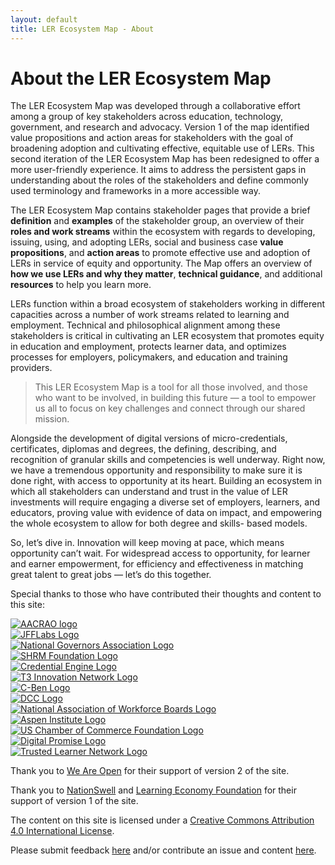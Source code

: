 ```yaml
---
layout: default
title: LER Ecosystem Map - About
---
```


<div class="container-fluid">
	<div class="row mx-4 py-3">
		<div class="col">
			<h1>About the LER Ecosystem Map</h1>
		</div>
	</div>
	<div class="row mx-4 py-3">
		<div class="col">
			<p>The LER Ecosystem Map was developed through a collaborative effort among a group of key stakeholders across education, technology, government, and research and advocacy. Version 1 of the map identified value propositions and action areas for stakeholders with the goal of broadening adoption and cultivating effective, equitable use of LERs. This second iteration of the LER Ecosystem Map has been redesigned to offer a more user-friendly experience. It aims to address the persistent gaps in understanding about the roles of the stakeholders and define commonly used terminology and frameworks in a more accessible way.</p>
			<p>The LER Ecosystem Map contains stakeholder pages that provide a brief <strong>definition</strong> and <strong>examples</strong> of the stakeholder group, an overview of their <strong>roles and work streams</strong> within the ecosystem with regards to developing, issuing, using, and adopting LERs, social and business case <strong>value propositions</strong>, and <strong>action areas</strong> to promote effective use and adoption of LERs in service of equity and opportunity. The Map offers an overview of <strong>how we use LERs and why they matter</strong>, <strong>technical guidance</strong>, and additional <strong>resources</strong> to help you learn more.</p>
			<p>LERs function within a broad ecosystem of stakeholders working in different capacities across a number of work streams related to learning and employment. Technical and philosophical alignment among these stakeholders is critical in cultivating an LER ecosystem that promotes equity in education and employment, protects learner data, and optimizes processes for employers, policymakers, and education and training providers. </p>
			<blockquote>This LER Ecosystem Map is a tool for all those involved, and those who want to be involved, in building this future — a tool to empower us all to focus on key challenges and connect through our shared mission. </blockquote>
			<p>Alongside the development of digital versions of micro-credentials, certificates, diplomas and degrees, the defining, describing,  and recognition of granular skills and competencies is well underway. Right now, we have a tremendous opportunity and responsibility to make sure it is done right, with access to opportunity at its heart. Building an ecosystem in which all stakeholders can understand and trust in the value of LER investments will require engaging a diverse set of employers, learners, and educators, proving value with evidence of data on impact, and empowering the whole ecosystem to allow for both degree and skills- based models. </p>
			<p>So, let’s dive in. Innovation will keep moving at pace, which means opportunity can’t wait. For widespread access to opportunity, for learner and earner empowerment, for efficiency and effectiveness in matching great talent to great jobs — let’s do this together. </p>	
		</div>	
	</div>
	<div class="row mx-4 py-0">
		<div class="col">
			<p>Special thanks to those who have contributed their thoughts and content to this site:</p>	
		</div>	
	</div>
	<div class="container-sm mx-auto contributors body-text-medium">
		<div class="row p-4">
			<div class="col-sm-3 mx-auto">
				<a href="https://www.aacrao.org/" target="_blank"><img src="./images/LOGO-AACRAO.svg" loading="lazy" alt="AACRAO logo"/></a>
			</div>
			<div class="col-sm-3 mx-auto">
				<a href="https://www.jff.org/work/jff-labs/" target="_blankk"><img src="./images/LOGO-JFFLABS.svg" loading="lazy" alt="JFFLabs Logo"/></a>
			</div>
			<div class="col-sm-3 mx-auto">
				<a href="https://www.nga.org/" target="_blank"><img src="./images/LOGO-NGA.svg" loading="lazy" alt="National Governors Association Logo" /></a>
			</div>
		</div>
		<div class="row p-4">
			<div class="col-sm-3 mx-auto">
				<a href="https://www.shrm.org/front-door" target="_blank"><img src="./images/LOGO-SHRM.svg" loading="lazy" alt="SHRM Foundation Logo"/></a>
			</div>
			<div class="col-sm-3 mx-auto">
				<a href="https://credentialengine.org/" target="_blank"><img src="./images/LOGO-CredentialEngine.png" loading="lazy" alt="Credential Engine Logo" /></a>
			</div>
			<div class="col-sm-3 mx-auto">
				<a href="https://www.t3networkhub.org/" target="_blank"><img src="./images/LOGO-T3.png" loading="lazy" alt="T3 Innovation Network Logo" /></a>
			</div>
		</div>
		<div class="row p-4">
			<div class="col-sm-3 mx-auto">
				<a href="https://www.c-ben.org/" target="_blank"><img src="./images/LOGO-CBEN.svg" loading="lazy" alt="C-Ben Logo"/></a>
			</div>
			<div class="col-sm-3 mx-auto">
				<a href="https://digitalcredentials.mit.edu/" target="_blnak"><img src="./images/LOGO-DCC.svg" loading="lazy" alt="DCC Logo"/></a>
			</div>
			<div class="col-sm-3 mx-auto">
				<a href="https://www.nawb.org/" target="_blank"><img src="./images/LOGO-NAWB.svg" loading="lazy" alt="National Association of Workforce Boards Logo"/></a>
			</div>
		</div>
		<div class="row p-4">
			<div class="col-sm-3 mx-auto">
				<a href="https://www.aspeninstitute.org/" target="_blank"><img src="./images/LOGO-ASPENUPSKILL .jpeg" loading="lazy" alt="Aspen Institute Logo"/></a>
			</div>
			<div class="col-sm-6 px-5">
				<a href="https://www.uschamber.com/" target="_blank"><img src="./images/USCHAMBERFOUNDATION.svg" loading="lazy" alt="US Chamber of Commerce Foundation Logo"/></a>
			</div>
			<div class="col-sm-3 mx-auto">
				<a href="https://digitalpromise.org/" target="_blank"><img src="./images/LOGO-DIGITALPROMISE.svg" loading="lazy" alt="Digital Promise Logo"/></a>
			</div>
		</div>
		<div class="row py-3">
			<div class="col-sm-12 mx-auto">
				<a href="https://tln.asu.edu/" target="_blank"><img src="./images/LOGO-TLN.webp" loading="lazy" alt="Trusted Learner Network Logo"/></a>
			</div>
		</div>
	</div>
	<div class="row mx-4 py-3 mt-3">
		<div class="col">
			<p>Thank you to <a href="https://weareopen.coop/" taget="_blank">We Are Open</a> for their support of version 2 of the site.</p> 	
		</div>	
	</div>
	<div class="row mx-4 py-2 mb-1">
		<div class="col">
			<p>Thank you to <a href="https://nationswell.com/" target="_blank">NationSwell</a> and <a href="https://www.learningeconomy.io/" target="_blank">Learning Economy Foundation</a> for their support of version 1 of the site.</p> 	
		</div>	
	</div>
	<div class="row mx-4 py-1">
		<div class="col">
			<p>The content on this site is licensed under a <a href="https://creativecommons.org/licenses/by/4.0/" target="_blank">Creative Commons Attribution 4.0 International License</a>. </p>
			<p>Please submit feedback <a href="https://forms.gle/j4mMrFCtnFksqgDg8" target="_blank">here</a> and/or contribute an issue and content <a href="https://github.com/digitalcredentials/ler-ecosystem-map-v2" target="_blank">here</a>.</p> 	
		</div>	
	</div>
</div>
